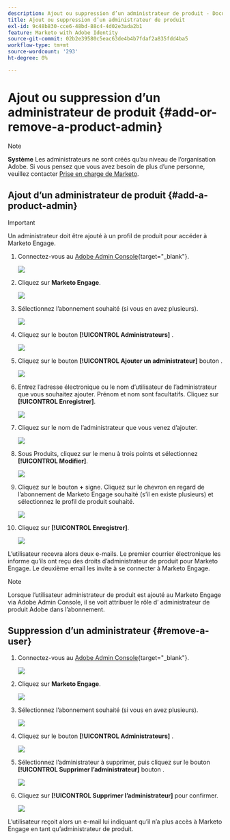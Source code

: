 ```yaml
---
description: Ajout ou suppression d’un administrateur de produit - Documents Marketo - Documentation du produit
title: Ajout ou suppression d’un administrateur de produit
exl-id: 9c48b830-cce6-48bd-88c4-4d02e3ada2b1
feature: Marketo with Adobe Identity
source-git-commit: 02b2e39580c5eac63de4b4b7fdaf2a835fdd4ba5
workflow-type: tm+mt
source-wordcount: '293'
ht-degree: 0%

---
```


# Ajout ou suppression d’un administrateur de produit {#add-or-remove-a-product-admin}

>[!NOTE]
>
>**Système** Les administrateurs ne sont créés qu’au niveau de l’organisation Adobe. Si vous pensez que vous avez besoin de plus d’une personne, veuillez contacter [Prise en charge de Marketo](https://nation.marketo.com/t5/support/ct-p/Support).

## Ajout d’un administrateur de produit {#add-a-product-admin}

>[!IMPORTANT]
>
>Un administrateur doit être ajouté à un profil de produit pour accéder à Marketo Engage.

1. Connectez-vous au [Adobe Admin Console](https://adminconsole.adobe.com/){target="_blank"}.

   ![](assets/add-or-remove-a-product-admin-1.png)

1. Cliquez sur **Marketo Engage**.

   ![](assets/add-or-remove-a-product-admin-2.png)

1. Sélectionnez l’abonnement souhaité (si vous en avez plusieurs).

   ![](assets/add-or-remove-a-product-admin-3.png)

1. Cliquez sur le bouton **[!UICONTROL Administrateurs]** .

   ![](assets/add-or-remove-a-product-admin-4.png)

1. Cliquez sur le bouton **[!UICONTROL Ajouter un administrateur]** bouton .

   ![](assets/add-or-remove-a-product-admin-5.png)

1. Entrez l’adresse électronique ou le nom d’utilisateur de l’administrateur que vous souhaitez ajouter. Prénom et nom sont facultatifs. Cliquez sur **[!UICONTROL Enregistrer]**.

   ![](assets/add-or-remove-a-product-admin-6.png)

1. Cliquez sur le nom de l’administrateur que vous venez d’ajouter.

   ![](assets/add-or-remove-a-product-admin-7.png)

1. Sous Produits, cliquez sur le menu à trois points et sélectionnez **[!UICONTROL Modifier]**.

   ![](assets/add-or-remove-a-product-admin-8.png)

1. Cliquez sur le bouton **+** signe. Cliquez sur le chevron en regard de l’abonnement de Marketo Engage souhaité (s’il en existe plusieurs) et sélectionnez le profil de produit souhaité.

   ![](assets/add-or-remove-a-product-admin-9.png)

1. Cliquez sur **[!UICONTROL Enregistrer]**.

   ![](assets/add-or-remove-a-product-admin-10.png)

L’utilisateur recevra alors deux e-mails. Le premier courrier électronique les informe qu’ils ont reçu des droits d’administrateur de produit pour Marketo Engage. Le deuxième email les invite à se connecter à Marketo Engage.

>[!NOTE]
>
>Lorsque l’utilisateur administrateur de produit est ajouté au Marketo Engage via Adobe Admin Console, il se voit attribuer le rôle d’ administrateur de produit Adobe dans l’abonnement.

## Suppression d’un administrateur {#remove-a-user}

1. Connectez-vous au [Adobe Admin Console](https://adminconsole.adobe.com/){target="_blank"}.

   ![](assets/add-or-remove-a-product-admin-11.png)

1. Cliquez sur **Marketo Engage**.

   ![](assets/add-or-remove-a-product-admin-12.png)

1. Sélectionnez l’abonnement souhaité (si vous en avez plusieurs).

   ![](assets/add-or-remove-a-product-admin-13.png)

1. Cliquez sur le bouton **[!UICONTROL Administrateurs]** .

   ![](assets/add-or-remove-a-product-admin-14.png)

1. Sélectionnez l’administrateur à supprimer, puis cliquez sur le bouton **[!UICONTROL Supprimer l’administrateur]** bouton .

   ![](assets/add-or-remove-a-product-admin-15.png)

1. Cliquez sur **[!UICONTROL Supprimer l’administrateur]** pour confirmer.

   ![](assets/add-or-remove-a-product-admin-16.png)

L’utilisateur reçoit alors un e-mail lui indiquant qu’il n’a plus accès à Marketo Engage en tant qu’administrateur de produit.
